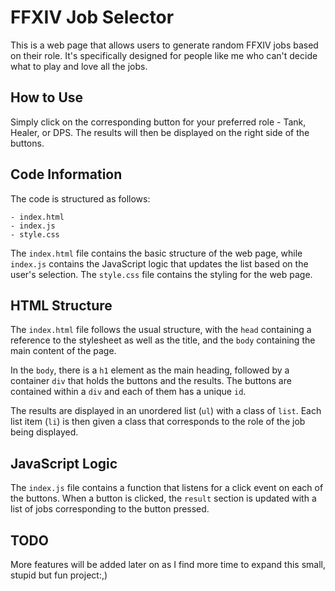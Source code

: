# FFXIV Job Selector

This is a web page that allows users to generate random FFXIV jobs based on their role. It's specifically designed for people like me who can't decide what to play and love all the jobs. 

## How to Use

Simply click on the corresponding button for your preferred role - Tank, Healer, or DPS. The results will then be displayed on the right side of the buttons.

## Code Information

The code is structured as follows:

```
- index.html
- index.js
- style.css
```

The `index.html` file contains the basic structure of the web page, while `index.js` contains the JavaScript logic that updates the list based on the user's selection. The `style.css` file contains the styling for the web page.

## HTML Structure

The `index.html` file follows the usual structure, with the `head` containing a reference to the stylesheet as well as the title, and the `body` containing the main content of the page.

In the `body`, there is a `h1` element as the main heading, followed by a container `div` that holds the buttons and the results. The buttons are contained within a `div` and each of them has a unique `id`. 

The results are displayed in an unordered list (`ul`) with a class of `list`. Each list item (`li`) is then given a class that corresponds to the role of the job being displayed. 

## JavaScript Logic

The `index.js` file contains a function that listens for a click event on each of the buttons. When a button is clicked, the `result` section is updated with a list of jobs corresponding to the button pressed.

## TODO

More features will be added later on as I find more time to expand this small, stupid but fun project:,)
